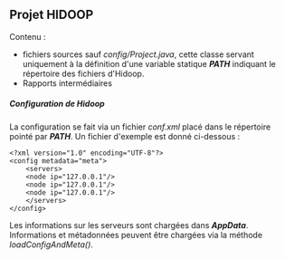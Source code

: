 Projet **HIDOOP**
-------------------------------
Contenu : 
- fichiers sources sauf *config/Project.java*, cette classe servant uniquement à la définition d'une variable statique ***PATH*** indiquant le répertoire des fichiers d'Hidoop.
- Rapports intermédiaires

##### Configuration de Hidoop
La configuration se fait via un fichier *conf.xml* placé dans le répertoire pointé par ***PATH***.
Un fichier d'exemple est donné ci-dessous :

    <?xml version="1.0" encoding="UTF-8"?>
    <config metadata="meta">
        <servers>
        <node ip="127.0.0.1"/>
        <node ip="127.0.0.1"/>
        <node ip="127.0.0.1"/>
        </servers>
    </config>

Les informations sur les serveurs sont chargées dans ***AppData***. 
Informations et métadonnées peuvent être chargées via la méthode *loadConfigAndMeta()*.
